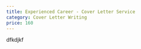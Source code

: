 ```yaml
---
title: Experienced Career - Cover Letter Service
category: Cover Letter Writing
price: 160
---
```

dfkdjkf

